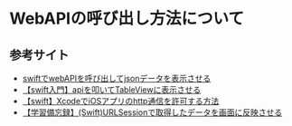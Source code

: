 # WebAPIの呼び出し方法について

## 参考サイト
* [swiftでwebAPIを呼び出してjsonデータを表示させる](https://qiita.com/Ajyarimochi/items/5a6e7a44d3fb2ab37f25)
* [【swift入門】apiを叩いてTableViewに表示させる](https://fukatsu.tech/api-tableview)
* [【swift】XcodeでiOSアプリのhttp通信を許可する方法](https://fukatsu.tech/permit-http-ios)
* [【学習備忘録】(Swift)URLSessionで取得したデータを画面に反映させる](https://zenn.dev/masakatsu_tagi/articles/f5374dd3153bdc)
